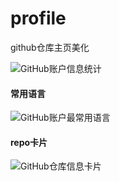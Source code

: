 # profile
github仓库主页美化

![GitHub账户信息统计](https://github-stats.ubrong.com/api?username=zydxyx&amp;show_icons=true&amp;theme=cobalt)
#### 常用语言
![GitHub账户最常用语言](https://github-stats.ubrong.com/api/top-langs/?username=zydxyx&theme=tokyonight)
#### repo卡片
![GitHub仓库信息卡片](https://github-stats.ubrong.com/api/pin/?username=zydxyx&repo=profile&amp;theme=dark)



